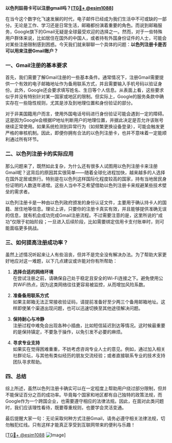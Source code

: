 **以色列註冊卡可以注册gmail吗？[[TG💪+ @esim1088](https://t.me/s/esim1088)]**

在当今这个数字化飞速发展的时代，电子邮件已经成为我们生活中不可或缺的一部分。无论是工作、学习还是日常生活，邮箱都扮演着重要的角色。而说到邮箱服务，Google旗下的Gmail无疑是全球最受欢迎的选择之一。然而，对于一些特殊用户群体来说，比如居住在国外的中国人，或者持有外国身份证件的人士，可能会对某些注册限制感到困惑。今天我们就来聊聊一个具体的问题：**以色列注册卡是否可以用来注册Gmail账户？**

### 一、Gmail注册的基本要求

首先，我们需要了解Gmail注册的一些基本条件。通常情况下，注册Gmail需要提供一个有效的电子邮箱地址作为备用联系方式，并且需要输入手机号码以验证身份。此外，Google还会要求填写姓名、生日等个人信息。从表面上看，这些要求似乎并没有特别针对某一国家或地区的限制。但实际上，Google的服务条款中确实存在一些隐性规则，尤其是涉及到地理位置和身份验证的部分。

对于非美国籍用户而言，使用外国电话号码进行身份验证可能会遇到一定的障碍。这是因为Google会根据IP地址判断用户的地理位置，并据此决定是否允许该账号继续正常使用。如果系统检测到异常行为（如频繁更换设备登录），可能会触发更严格的审核机制。因此，即便你拥有合法的以色列注册卡，也并不意味着一定能顺利通过所有环节。

### 二、以色列注册卡的实际应用

那么问题来了，既然如此复杂，为什么还有很多人试图用以色列注册卡来注册Gmail呢？这背后的原因其实很简单——随着全球化进程加快，越来越多的人选择在国外定居或旅行。特别是在以色列这样国际化程度较高的国家，持有当地居民身份证明的人数逐年递增。这些人当中不乏希望借助以色列注册卡来规避某些技术壁垒的需求者。

以色列注册卡是一种由以色列政府颁发的身份认证文件，主要用于确认持卡人的国籍、居住地等信息。理论上讲，只要你的注册卡真实有效，并且能够提供准确无误的信息，就有机会成功完成Gmail注册流程。不过需要注意的是，这里所说的“成功”仅限于初始阶段；一旦进入后续阶段，比如需要绑定信用卡支付账单时，则可能面临更多挑战。

### 三、如何提高注册成功率？

虽然上述情况听起来让人有些沮丧，但并不是完全没有解决办法。为了帮助大家更好地应对这一难题，以下几点建议或许能对你有所帮助：

1. **选择合适的网络环境**  
   在尝试注册之前，请确保自己处于稳定且安全的Wi-Fi连接之下。避免使用公共WiFi热点，因为这类网络往往更容易被监控，从而增加风险系数。

2. **准备备用联系方式**  
   如果主邮箱无法正常接收验证码，请提前准备好至少两三个备用邮箱地址。这样即使某个渠道出现问题，也可以迅速切换至其他途径解决问题。

3. **保持耐心与冷静**  
   注册过程中难免会出现各种小插曲，比如短信延迟到达等情况。这时候最重要的是保持镇定，不要急于操作，以免引发不必要的麻烦。

4. **寻求专业支持**  
   如果实在觉得困难重重，不妨考虑咨询专业人士的意见。例如，通过加入相关社群论坛，与其他有类似经历的朋友交流经验；或者直接联系专业的技术支持团队寻求帮助。

### 四、总结

综上所述，虽然以色列注册卡确实可以在一定程度上帮助用户绕过部分限制，但并不能保证百分之百的成功率。毕竟每个国家和地区都有自己独特的政策法规，而Google作为一个跨国企业，也需要遵守相应的法律法规。因此，在面对此类问题时，我们应该理性看待，既要尊重规则，也要学会灵活变通。

最后提醒大家一句：无论采取何种方式注册Gmail，请务必遵守相关法律法规，切勿触犯红线。只有这样才能真正享受到互联网带来的便利与乐趣！

[[TG💪+ @esim1088](https://t.me/s/esim1088) ![Image](https://i.postimg.cc/4NQfJmqS/Snipaste-2025-05-13-00-14-12.png)]